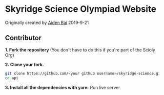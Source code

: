# Skyridge Science Olympiad Website
Originally created by [Aiden Bai](https://bai.js.org) 2019-9-21

## Contributor
**1. Fork the repository** (You don't have to do this if you're part of the Scioly Org)

**2. Clone your fork.**
```bash
git clone https://github.com/<your github username>/skyridge-science.github.io
cd api
```

**3. Install all the dependencies with yarn.**
Run live server